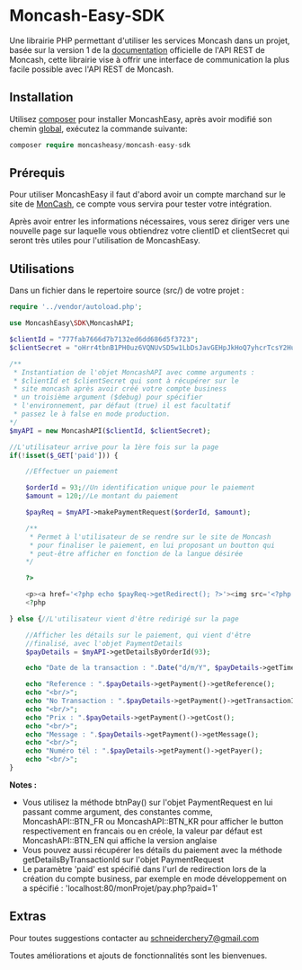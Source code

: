 # Moncash-Easy-SDK
Une librairie PHP permettant d'utiliser les services Moncash dans un projet, basée sur la version 1 de la [documentation](https://sandbox.moncashbutton.digicelgroup.com/Moncash-business/resources/doc/RestAPI_MonCash_doc.pdf) officielle de l'API REST de Moncash, cette librairie vise à offrir une interface de communication la plus facile possible avec l'API REST de Moncash.


Installation
-----

Utilisez [composer](https://getcomposer.org/download/) pour installer MoncashEasy, après avoir modifié son chemin [global](https://askcodez.com/modifier-le-chemin-global-du-composeur-windows.html), exécutez la commande suivante:

```php
composer require moncasheasy/moncash-easy-sdk
```


Prérequis
-----

Pour utiliser MoncashEasy il faut d'abord avoir un compte marchand sur le site de [MonCash](https://sandbox.moncashbutton.digicelgroup.com/Moncash-business/New), ce compte vous servira pour tester votre intégration.

Après avoir entrer les informations nécessaires, vous serez diriger vers une nouvelle page sur laquelle vous obtiendrez votre clientID et clientSecret qui seront très utiles pour l'utilisation de MoncashEasy.


Utilisations
-----

Dans un fichier dans le repertoire source (src/) de votre projet :

```php
require '../vendor/autoload.php';

use MoncashEasy\SDK\MoncashAPI;

$clientId = "777fab7666d7b7132ed6dd686d5f3723";
$clientSecret = "oHrr4tbnB1PH0uz6VQNUvSD5w1LbDsJavGEHpJkHoQ7yhcrTcsY2Hu8TcI7lEwcE";

/**
 * Instantiation de l'objet MoncashAPI avec comme arguments :
 * $clientId et $clientSecret qui sont à récupérer sur le 
 * site moncash après avoir créé votre compte business
 * un troisième argument ($debug) pour spécifier 
 * l'environnement, par défaut (true) il est facultatif 
 * passez le à false en mode production.
*/
$myAPI = new MoncashAPI($clientId, $clientSecret);

//L'utilisateur arrive pour la 1ère fois sur la page
if(!isset($_GET['paid'])) {

	//Effectuer un paiement

	$orderId = 93;//Un identification unique pour le paiement
	$amount = 120;//Le montant du paiement

	$payReq = $myAPI->makePaymentRequest($orderId, $amount);

	/**
	 * Permet à l'utilisateur de se rendre sur le site de Moncash
	 * pour finaliser le paiement, en lui proposant un boutton qui
	 * peut-être afficher en fonction de la langue désirée
	*/

	?>

	<p><a href='<?php echo $payReq->getRedirect(); ?>'><img src='<?php echo $payReq->btnPay(); ?>' width="120px" height="50px"></a></p>
	<?php

} else {//L'utilisateur vient d'être redirigé sur la page

	//Afficher les détails sur le paiement, qui vient d'être 
	//finalisé, avec l'objet PaymentDetails
	$payDetails = $myAPI->getDetailsByOrderId(93);

	echo "Date de la transaction : ".Date("d/m/Y", $payDetails->getTimestamp()/1000)."<br/>";

	echo "Reference : ".$payDetails->getPayment()->getReference();
	echo "<br/>";
	echo "No Transaction : ".$payDetails->getPayment()->getTransactionId();
	echo "<br/>";
	echo "Prix : ".$payDetails->getPayment()->getCost();
	echo "<br/>";
	echo "Message : ".$payDetails->getPayment()->getMessage();
	echo "<br/>";
	echo "Numéro tél : ".$payDetails->getPayment()->getPayer();
	echo "<br/>";
}
```
<strong>Notes :</strong>
<ul>
	<li>Vous utilisez la méthode btnPay() sur l'objet PaymentRequest en lui passant comme argument, des constantes comme, MoncashAPI::BTN_FR ou MoncashAPI::BTN_KR pour afficher le button respectivement en francais ou en créole, la valeur par défaut est MoncashAPI::BTN_EN qui affiche la version anglaise</li>
	<li>Vous pouvez aussi récupérer les détails du paiement avec la méthode getDetailsByTransactionId sur l'objet PaymentRequest</li>
	<li>Le paramètre 'paid' est spécifié dans l'url de redirection lors de la création du compte business, par exemple en mode développement on a spécifié : 'localhost:80/monProjet/pay.php?paid=1'</li>
</ul>


Extras
-----

Pour toutes suggestions contacter au schneiderchery7@gmail.com

Toutes améliorations et ajouts de fonctionnalités sont les bienvenues.
